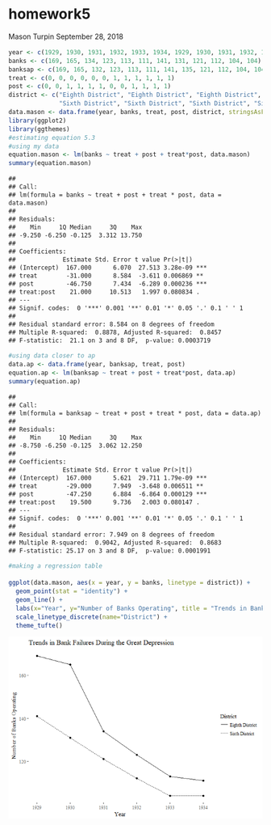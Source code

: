 homework5
================
Mason Turpin
September 28, 2018

``` r
year <- c(1929, 1930, 1931, 1932, 1933, 1934, 1929, 1930, 1931, 1932, 1933, 1934)
banks <- c(169, 165, 134, 123, 113, 111, 141, 131, 121, 112, 104, 104)
banksap <- c(169, 165, 132, 123, 113, 111, 141, 135, 121, 112, 104, 104)
treat <- c(0, 0, 0, 0, 0, 0, 1, 1, 1, 1, 1, 1)
post <- c(0, 0, 1, 1, 1, 1, 0, 0, 1, 1, 1, 1)
district <- c("Eighth District", "Eighth District", "Eighth District", "Eighth District", "Eighth District", "Eighth District",
              "Sixth District", "Sixth District", "Sixth District", "Sixth District", "Sixth District", "Sixth District")
data.mason <- data.frame(year, banks, treat, post, district, stringsAsFactors = TRUE)
library(ggplot2)
library(ggthemes)
#estimating equation 5.3
#using my data
equation.mason <- lm(banks ~ treat + post + treat*post, data.mason)
summary(equation.mason)
```

    ## 
    ## Call:
    ## lm(formula = banks ~ treat + post + treat * post, data = data.mason)
    ## 
    ## Residuals:
    ##    Min     1Q Median     3Q    Max 
    ## -9.250 -6.250 -0.125  3.312 13.750 
    ## 
    ## Coefficients:
    ##             Estimate Std. Error t value Pr(>|t|)    
    ## (Intercept)  167.000      6.070  27.513 3.28e-09 ***
    ## treat        -31.000      8.584  -3.611 0.006869 ** 
    ## post         -46.750      7.434  -6.289 0.000236 ***
    ## treat:post    21.000     10.513   1.997 0.080834 .  
    ## ---
    ## Signif. codes:  0 '***' 0.001 '**' 0.01 '*' 0.05 '.' 0.1 ' ' 1
    ## 
    ## Residual standard error: 8.584 on 8 degrees of freedom
    ## Multiple R-squared:  0.8878, Adjusted R-squared:  0.8457 
    ## F-statistic:  21.1 on 3 and 8 DF,  p-value: 0.0003719

``` r
#using data closer to ap
data.ap <- data.frame(year, banksap, treat, post)
equation.ap <- lm(banksap ~ treat + post + treat*post, data.ap)
summary(equation.ap)
```

    ## 
    ## Call:
    ## lm(formula = banksap ~ treat + post + treat * post, data = data.ap)
    ## 
    ## Residuals:
    ##    Min     1Q Median     3Q    Max 
    ## -8.750 -6.250 -0.125  3.062 12.250 
    ## 
    ## Coefficients:
    ##             Estimate Std. Error t value Pr(>|t|)    
    ## (Intercept)  167.000      5.621  29.711 1.79e-09 ***
    ## treat        -29.000      7.949  -3.648 0.006511 ** 
    ## post         -47.250      6.884  -6.864 0.000129 ***
    ## treat:post    19.500      9.736   2.003 0.080147 .  
    ## ---
    ## Signif. codes:  0 '***' 0.001 '**' 0.01 '*' 0.05 '.' 0.1 ' ' 1
    ## 
    ## Residual standard error: 7.949 on 8 degrees of freedom
    ## Multiple R-squared:  0.9042, Adjusted R-squared:  0.8683 
    ## F-statistic: 25.17 on 3 and 8 DF,  p-value: 0.0001991

``` r
#making a regression table

ggplot(data.mason, aes(x = year, y = banks, linetype = district)) + 
  geom_point(stat = "identity") +
  geom_line() +
  labs(x="Year", y="Number of Banks Operating", title = "Trends in Bank Failures During the Great Depression") +
  scale_linetype_discrete(name="District") +
  theme_tufte()
```

![](ECO361_homework5_files/figure-markdown_github/unnamed-chunk-1-1.png)
